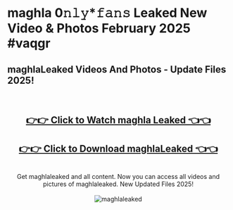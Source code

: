 # maghla 0𝚗𝚕𝚢*𝚏𝚊𝚗𝚜 Leaked New Video & Photos February 2025 #vaqgr

<h2>maghlaLeaked Videos And Photos - Update Files 2025!</h2>
<br>
<div align="center">
<h2><a href="https://mediaupload.pro?title=maghla&ref=11F" rel="nofollow">👉👉 Click to Watch maghla Leaked 👈👈</a></h2>
<h2><a href="https://mediaupload.pro?title=maghla&ref=11F" rel="nofollow">👉👉 Click to Download maghlaLeaked 👈👈</a></h2>
<br>
Get maghlaleaked and all content. Now you can access all videos and pictures of maghlaleaked. New Updated Files 2025!
<br>
<br>
<a href="https://mediaupload.pro?title=maghla&ref=11F" rel="nofollow" data-target="animated-image.originalLink"><img src="https://i.ibb.co/Gkj2r4b/banner.png" alt="maghlaleaked" style="max-width: 100%; display: inline-block;" data-target="animated-image.originalImage"></a>
</div>
<br>


